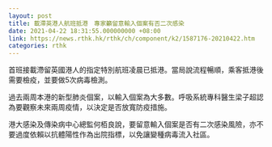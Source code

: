 ```yaml
---
layout: post
title: 載滯英港人航班抵港　專家籲留意輸入個案有否二次感染
date: 2021-04-22 18:31:55.000000000 +08:00
link: https://news.rthk.hk/rthk/ch/component/k2/1587176-20210422.htm
categories: rthk
---
```


首班接載滯留英國港人的指定特別航班凌晨已抵港。當局說流程暢順，乘客抵港後需要檢疫，並要做5次病毒檢測。

過去兩周本港的新型肺炎個案，以輸入個案為大多數。呼吸系統專科醫生梁子超認為要觀察未來兩周疫情，以決定是否放寬防疫措施。

港大感染及傳染病中心總監何栢良說，要留意輸入個案是否有二次感染風險，亦不要過度依賴以抗體陽性作為出院指標，以免讓變種病毒流入社區。

